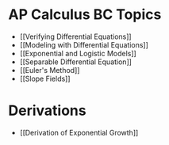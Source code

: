 # AP Calculus BC Topics

- [[Verifying Differential Equations]]
- [[Modeling with Differential Equations]]
- [[Exponential and Logistic Models]]
- [[Separable Differential Equation]]
- [[Euler's Method]]
- [[Slope Fields]]

# Derivations

- [[Derivation of Exponential Growth]]
